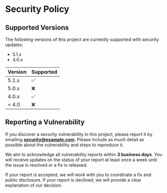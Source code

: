 # Security Policy

## Supported Versions

The following versions of this project are currently supported with security updates:
 - 5.1.x
 - 4.0.x

| Version | Supported          |
| ------- | ------------------ |
| 5.1.x   | :white_check_mark: |
| 5.0.x   | :x:                |
| 4.0.x   | :white_check_mark: |
| < 4.0   | :x:                |

## Reporting a Vulnerability

If you discover a security vulnerability in this project, please report it by emailing **security@example.com**. Please include as much detail as possible about the vulnerability and steps to reproduce it.

We aim to acknowledge all vulnerability reports within **3 business days**. You will receive updates on the status of your report at least once a week until the issue is resolved or a fix is released.

If your report is accepted, we will work with you to coordinate a fix and public disclosure. If your report is declined, we will provide a clear explanation of our decision.

